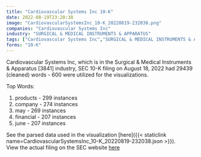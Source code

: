 ```yaml
---
title: "Cardiovascular Systems Inc 10-K"
date: 2022-08-19T23:20:38
image: "CardiovascularSystemsInc_10-K_20220819-232038.png"
companies: "Cardiovascular Systems Inc"
industry: "SURGICAL & MEDICAL INSTRUMENTS & APPARATUS"
tags: ["Cardiovascular Systems Inc","SURGICAL & MEDICAL INSTRUMENTS & APPARATUS","08-18-2022","10-K"]
forms: "10-K"
---
```

Cardiovascular Systems Inc, which is in the Surgical & Medical Instruments & Apparatus [3841] industry, SEC 10-K filing on August 18, 2022 had 29439 (cleaned) words - 600 were utilized for the visualizations.

Top Words:
1. products - 299 instances
2. company - 274 instances
3. may - 269 instances
4. financial - 207 instances
5. june - 207 instances


See the parsed data used in the visualization [here]({{< staticlink name=CardiovascularSystemsInc_10-K_20220819-232038.json >}}).  
View the actual filing on the SEC website [here](https://www.sec.gov/Archives/edgar/data/1180145/0001180145-22-000038.txt)